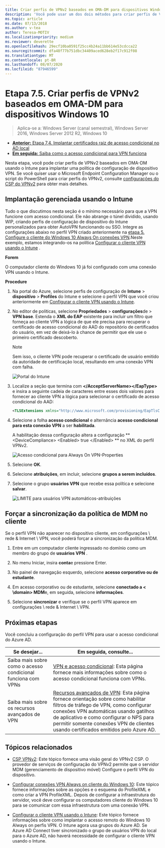 ```yaml
---
title: Criar perfis de VPNv2 baseados em OMA-DM para dispositivos Windows 10
description: 'Você pode usar um dos dois métodos para criar perfis de VPNv2 baseados em OMA-DM. '
ms.topic: article
ms.date: 07/13/2018
ms.author: v-tea
author: Teresa-MOTIV
ms.localizationpriority: medium
ms.reviewer: deverette
ms.openlocfilehash: 29ecf10ba0591f25cc4b24a11bb614e53cdcca22
ms.sourcegitcommit: dfa48f77b751dbc34409aced628eb2f17c912f08
ms.translationtype: MT
ms.contentlocale: pt-BR
ms.lasthandoff: 08/07/2020
ms.locfileid: "87946599"
---
```

# <a name="step-75-create-oma-dm-based-vpnv2-profiles-to-windows-10-devices"></a>Etapa 7.5. Criar perfis de VPNv2 baseados em OMA-DM para dispositivos Windows 10

>Aplica-se a: Windows Server (canal semestral), Windows Server 2016, Windows Server 2012 R2, Windows 10

- [**Anterior:** Etapa 7,4. Implantar certificados raiz de acesso condicional no AD local](vpn-deploy-cond-access-root-cert-to-on-premise-ad.md)
- [**Em seguida:** Saiba como o acesso condicional para VPN funciona](/windows/access-protection/vpn/vpn-conditional-access)

Nesta etapa, você pode criar perfis de VPNv2 baseados em OMA-DM usando o Intune para implantar uma política de configuração de dispositivo VPN. Se você quiser usar o Microsoft Endpoint Configuration Manager ou o script do PowerShell para criar perfis do VPNv2, consulte [configurações do CSP do VPNv2](/windows/client-management/mdm/vpnv2-csp) para obter mais detalhes.

## <a name="managed-deployment-using-intune"></a>Implantação gerenciada usando o Intune

Tudo o que discutimos nesta seção é o mínimo necessário para que a VPN funcione com acesso condicional. Ele não abrange o túnel dividido, usando WIP, criando perfis de configuração de dispositivo do Intune personalizados para obter AutoVPN funcionando ou SSO. Integre as configurações abaixo no perfil VPN criado anteriormente na [etapa 5. Configure o cliente do Windows 10 Always On conexões VPN](always-on-vpn/deploy/vpn-deploy-client-vpn-connections.md).Neste exemplo, estamos integrando-os na política [Configurar o cliente VPN usando o Intune](always-on-vpn/deploy/vpn-deploy-client-vpn-connections.md#configure-the-vpn-client-by-using-intune) .

**Forem**

O computador cliente do Windows 10 já foi configurado com uma conexão VPN usando o Intune.


**Procedure**

1. Na portal do Azure, selecione perfis de configuração de **Intune**  >  **dispositivo**  >  **Profiles** do Intune e selecione o perfil VPN que você criou anteriormente em [Configurar o cliente VPN usando o Intune](always-on-vpn/deploy/vpn-deploy-client-vpn-connections.md#configure-the-vpn-client-by-using-intune).

2. No editor de políticas, selecione **Propriedades**  >  **configurações**de  >  **VPN base**. Estenda o **XML do EAP** existente para incluir um filtro que forneça ao cliente VPN a lógica de que ele precisa para recuperar o certificado de acesso condicional do AAD do repositório de certificados do usuário, em vez de deixá-lo à chance de permitir que ele use o primeiro certificado descoberto.

    >[!NOTE]
    >Sem isso, o cliente VPN pode recuperar o certificado de usuário emitido da autoridade de certificação local, resultando em uma conexão VPN com falha.

    ![Portal do Intune](../../media/Always-On-Vpn/intune-eap-xml.png)

3. Localize a seção que termina com **\</AcceptServerName>\</EapType>** e insira a seguinte cadeia de caracteres entre esses dois valores para fornecer ao cliente VPN a lógica para selecionar o certificado de acesso condicional do AAD:

    ```XML
    <TLSExtensions xmlns="http://www.microsoft.com/provisioning/EapTlsConnectionPropertiesV2"><FilteringInfo xmlns="http://www.microsoft.com/provisioning/EapTlsConnectionPropertiesV3"><EKUMapping><EKUMap><EKUName>AAD Conditional Access</EKUName><EKUOID>1.3.6.1.4.1.311.87</EKUOID></EKUMap></EKUMapping><ClientAuthEKUList Enabled="true"><EKUMapInList><EKUName>AAD Conditional Access</EKUName></EKUMapInList></ClientAuthEKUList></FilteringInfo></TLSExtensions>
    ```

4. Selecione a folha **acesso condicional** e alternância **acesso condicional para esta conexão VPN** a ser **habilitada**.

   A habilitação dessa configuração altera a configuração ** \<DeviceCompliance> \<Enabled> true \</Enabled> ** no XML do perfil VPNv2.

    ![Acesso condicional para Always On VPN-Properties](../../media/Always-On-Vpn/vpn-conditional-access-azure-ad.png)

5. Selecione **OK**.

6. Selecione **atribuições**, em incluir, selecione **grupos a serem incluídos**.

7. Selecione o grupo **usuários VPN** que recebe essa política e selecione **salvar**.

    ![LIMITE para usuários VPN automáticos-atribuições](../../media/Always-On-Vpn/cap-for-auto-vpn-users-assignments.png)

## <a name="force-mdm-policy-sync-on-the-client"></a>Forçar a sincronização da política de MDM no cliente

Se o perfil VPN não aparecer no dispositivo cliente, em configurações \\ rede & Internet \\ VPN, você poderá forçar a sincronização da política MDM.

1. Entre em um computador cliente ingressado no domínio como um membro do grupo de **usuários VPN** .

2. No menu Iniciar, insira **conta**e pressione Enter.

3. No painel de navegação esquerdo, selecione **acesso corporativo ou de estudante**.

4. Em acesso corporativo ou de estudante, selecione **conectado a < \domain> MDM**e, em seguida, selecione **informações**.

5. Selecione **sincronizar** e verifique se o perfil VPN aparece em configurações \\ rede & Internet \\ VPN.


## <a name="next-steps"></a>Próximas etapas

Você concluiu a configuração do perfil VPN para usar o acesso condicional do Azure AD.

|Se desejar...  |Em seguida, consulte...  |
|---------|---------|
|Saiba mais sobre como o acesso condicional funciona com VPNs  |[VPN e acesso condicional](/windows/access-protection/vpn/vpn-conditional-access): Esta página fornece mais informações sobre como o acesso condicional funciona com VPNs.      |
|Saiba mais sobre os recursos avançados de VPN  |[Recursos avançados de VPN](always-on-vpn/deploy/always-on-vpn-adv-options.md#advanced-vpn-features): Esta página fornece orientação sobre como habilitar filtros de tráfego de VPN, como configurar conexões VPN automáticas usando gatilhos de aplicativo e como configurar o NPS para permitir somente conexões VPN de clientes usando certificados emitidos pelo Azure AD.        |


## <a name="related-topics"></a>Tópicos relacionados

- [CSP VPNv2](/windows/client-management/mdm/vpnv2-csp): Este tópico fornece uma visão geral do VPNv2 CSP. O provedor de serviços de configuração do VPNv2 permite que o servidor MDM (gerenciamento de dispositivo móvel) Configure o perfil VPN do dispositivo.

- [Configurar conexões VPN Always on cliente do Windows 10](./always-on-vpn/deploy/vpn-deploy-client-vpn-connections.md): Este tópico fornece informações sobre as opções e o esquema do ProfileXML e como criar a VPN ProfileXML. Depois de configurar a infraestrutura do servidor, você deve configurar os computadores cliente do Windows 10 para se comunicar com essa infraestrutura com uma conexão VPN.

- [Configurar o cliente VPN usando o Intune](./always-on-vpn/deploy/vpn-deploy-client-vpn-connections.md#configure-the-vpn-client-by-using-intune): Este tópico fornece informações sobre como implantar o acesso remoto do Windows 10 Always on perfis VPN. O Intune agora usa grupos do Azure AD. Se Azure AD Connect tiver sincronizado o grupo de usuários VPN do local para o Azure AD, não haverá necessidade de configurar o cliente VPN usando o Intune.
